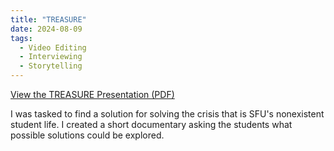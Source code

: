 ```yaml
---
title: "TREASURE"
date: 2024-08-09
tags:
  - Video Editing
  - Interviewing
  - Storytelling
---
```


[View the TREASURE Presentation (PDF)](https://vancityvalle.github.io/static/uploads/TREASURE.pdf)

 I was tasked to find a solution for solving the crisis that is SFU's nonexistent student life. I created a short documentary asking the students what possible solutions could be explored.